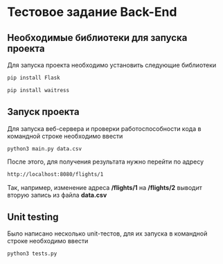 # Тестовое задание Back-End

## Необходимые библиотеки для запуска проекта
Для запуска проекта необходимо установить следующие библиотеки
```bash
pip install Flask
```
```bash
pip install waitress
```
## Запуск проекта
Для запуска веб-сервера и проверки работоспособности кода в командной строке необходимо ввести 

```bash
python3 main.py data.csv
```
После этого, для получения результата нужно перейти по адресу 
```bash
http://localhost:8080/flights/1
```
Так, например, изменение адреса **/flights/1** на **/flights/2** выводит вторую запись из файла **data.csv**

## Unit testing
Было написано несколько unit-тестов, для их запуска в командной строке необходимо ввести
```bash
python3 tests.py
```
